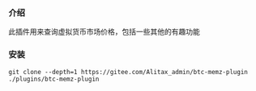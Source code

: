 ### 介绍
 此插件用来查询虚拟货币市场价格，包括一些其他的有趣功能

### 安装

```
git clone --depth=1 https://gitee.com/Alitax_admin/btc-memz-plugin ./plugins/btc-memz-plugin
```
